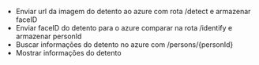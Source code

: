 - Enviar url da imagem do detento ao azure com rota /detect e armazenar faceID 
- Enviar faceID do detento para o azure comparar na rota /identify e armazenar personId
- Buscar informações do detento no azure com /persons/{personId}
- Mostrar informações do detento